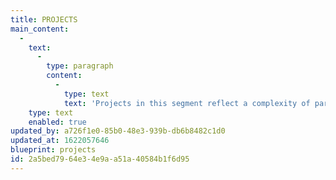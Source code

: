 ```yaml
---
title: PROJECTS
main_content:
  -
    text:
      -
        type: paragraph
        content:
          -
            type: text
            text: 'Projects in this segment reflect a complexity of parts, communication means and ideas.'
    type: text
    enabled: true
updated_by: a726f1e0-85b0-48e3-939b-db6b8482c1d0
updated_at: 1622057646
blueprint: projects
id: 2a5bed79-64e3-4e9a-a51a-40584b1f6d95
---
```

